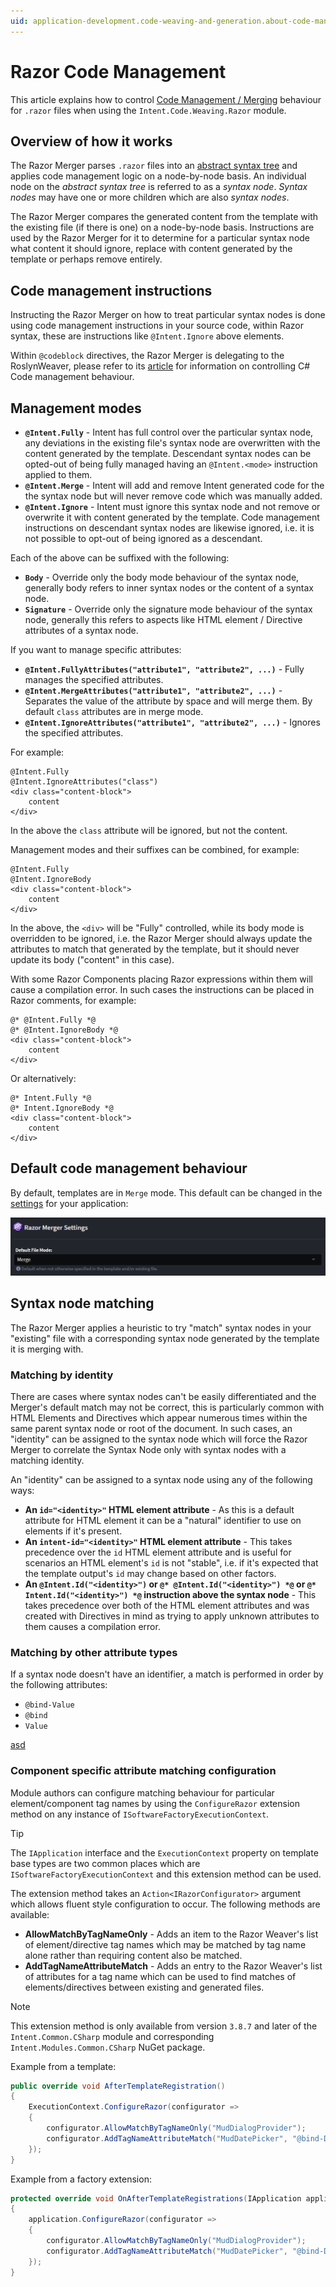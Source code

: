 ```yaml
---
uid: application-development.code-weaving-and-generation.about-code-management-razor
---
```

# Razor Code Management

This article explains how to control [Code Management / Merging](xref:application-development.code-management.about-code-management) behaviour for `.razor` files when using the `Intent.Code.Weaving.Razor` module.

## Overview of how it works

The Razor Merger parses `.razor` files into an [abstract syntax tree](https://en.wikipedia.org/wiki/Abstract_syntax_tree) and applies code management logic on a node-by-node basis. An individual node on the _abstract syntax tree_ is referred to as a _syntax node_. _Syntax nodes_ may have one or more children which are also _syntax nodes_.

The Razor Merger compares the generated content from the template with the existing file (if there is one) on a node-by-node basis. Instructions are used by the Razor Merger for it to determine for a particular syntax node what content it should ignore, replace with content generated by the template or perhaps remove entirely.

## Code management instructions

Instructing the Razor Merger on how to treat particular syntax nodes is done using code management instructions in your source code, within Razor syntax, these are instructions like `@Intent.Ignore` above elements.

Within `@codeblock` directives, the Razor Merger is delegating to the RoslynWeaver, please refer to its [article](xref:application-development.code-weaving-and-generation.about-code-management-csharp) for information on controlling C# Code management behaviour.

## Management modes

- **`@Intent.Fully`** - Intent has full control over the particular syntax node, any deviations in the existing file's syntax node are overwritten with the content generated by the template. Descendant syntax nodes can be opted-out of being fully managed having an `@Intent.<mode>` instruction applied to them.
- **`@Intent.Merge`** - Intent will add and remove Intent generated code for the the syntax node but will never remove code which was manually added.
- **`@Intent.Ignore`** - Intent must ignore this syntax node and not remove or overwrite it with content generated by the template. Code management instructions on descendant syntax nodes are likewise ignored, i.e. it is not possible to opt-out of being ignored as a descendant.

Each of the above can be suffixed with the following:

- **`Body`** - Override only the body mode behaviour of the syntax node, generally body refers to inner syntax nodes or the content of a syntax node.
- **`Signature`** - Override only the signature mode behaviour of the syntax node, generally this refers to aspects like HTML element / Directive attributes of a syntax node.

If you want to manage specific attributes:

- **`@Intent.FullyAttributes("attribute1", "attribute2", ...)`** - Fully manages the specified attributes.
- **`@Intent.MergeAttributes("attribute1", "attribute2", ...)`** - Separates the value of the attribute by space and will merge them. By default `class` attributes are in merge mode.
- **`@Intent.IgnoreAttributes("attribute1", "attribute2", ...)`** - Ignores the specified attributes.

For example:

```razor
@Intent.Fully
@Intent.IgnoreAttributes("class")
<div class="content-block">
    content
</div>
```

In the above the `class` attribute will be ignored, but not the content.

Management modes and their suffixes can be combined, for example:

```razor
@Intent.Fully
@Intent.IgnoreBody
<div class="content-block">
    content
</div>
```

In the above, the `<div>` will be "Fully" controlled, while its body mode is overridden to be ignored, i.e. the Razor Merger should always update the attributes to match that generated by the template, but it should never update its body ("content" in this case).

With some Razor Components placing Razor expressions within them will cause a compilation error. In such cases the instructions can be placed in Razor comments, for example:

```razor
@* @Intent.Fully *@
@* @Intent.IgnoreBody *@
<div class="content-block">
    content
</div>
```

Or alternatively:

```razor
@* Intent.Fully *@
@* Intent.IgnoreBody *@
<div class="content-block">
    content
</div>
```

## Default code management behaviour

By default, templates are in `Merge` mode. This default can be changed in the [settings](xref:module-building.application-settings) for your application:

![Razor Merger Settings](images/razor-merger-settings.png)

## Syntax node matching

The Razor Merger applies a heuristic to try "match" syntax nodes in your "existing" file with a corresponding syntax node generated by the template it is merging with.

### Matching by identity

There are cases where syntax nodes can't be easily differentiated and the Merger's default match may not be correct, this is particularly common with HTML Elements and Directives which appear numerous times within the same parent syntax node or root of the document. In such cases, an "identity" can be assigned to the syntax node which will force the Razor Merger to correlate the Syntax Node only with syntax nodes with a matching identity.

An "identity" can be assigned to a syntax node using any of the following ways:

- **An `id="<identity>"` HTML element attribute** - As this is a default attribute for HTML element it can be a "natural" identifier to use on elements if it's present.
- **An `intent-id="<identity>"` HTML element attribute** - This takes precedence over the `id` HTML element attribute and is useful for scenarios an HTML element's `id` is not "stable", i.e. if it's expected that the template output's `id` may change based on other factors.
- **An `@Intent.Id("<identity>")` or `@* @Intent.Id("<identity>") *@` or `@* Intent.Id("<identity>") *@` instruction above the syntax node** - This takes precedence over both of the HTML element attributes and was created with Directives in mind as trying to apply unknown attributes to them causes a compilation error.

### Matching by other attribute types

If a syntax node doesn't have an identifier, a match is performed in order by the following attributes:

- `@bind-Value`
- `@bind`
- `Value`

[asd](#component-specific-attribute-matching-configuration)

### Component specific attribute matching configuration

Module authors can configure matching behaviour for particular element/component tag names by using the `ConfigureRazor` extension method on any instance of `ISoftwareFactoryExecutionContext`.

> [!TIP]
>
> The `IApplication` interface and the `ExecutionContext` property on template base types are two common places which are `ISoftwareFactoryExecutionContext` and this extension method can be used.

The extension method takes an `Action<IRazorConfigurator>` argument which allows fluent style configuration to occur. The following methods are available:

- **AllowMatchByTagNameOnly** - Adds an item to the Razor Weaver's list of element/directive tag names which may be matched by tag name alone rather than requiring content also be matched.
- **AddTagNameAttributeMatch** - Adds an entry to the Razor Weaver's list of attributes for a tag name which can be used to find matches of elements/directives between existing and generated files.

> [!NOTE]
>
> This extension method is only available from version `3.8.7` and later of the `Intent.Common.CSharp` module and corresponding `Intent.Modules.Common.CSharp` NuGet package.

Example from a template:

```csharp
public override void AfterTemplateRegistration()
{
    ExecutionContext.ConfigureRazor(configurator =>
    {
        configurator.AllowMatchByTagNameOnly("MudDialogProvider");
        configurator.AddTagNameAttributeMatch("MudDatePicker", "@bind-Date");
    });
}
```

Example from a factory extension:

```csharp
protected override void OnAfterTemplateRegistrations(IApplication application)
{
    application.ConfigureRazor(configurator =>
    {
        configurator.AllowMatchByTagNameOnly("MudDialogProvider");
        configurator.AddTagNameAttributeMatch("MudDatePicker", "@bind-Date");
    });
}
```
